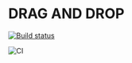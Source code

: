 # DRAG AND DROP

[![Build status](https://ci.appveyor.com/api/projects/status/rggrxxb6sx0907es?svg=true)](https://ci.appveyor.com/project/stanislavsamo/dnd)


![CI](https://github.com/stanislavsamo/dnd/actions/workflows/web.yml/badge.svg)
